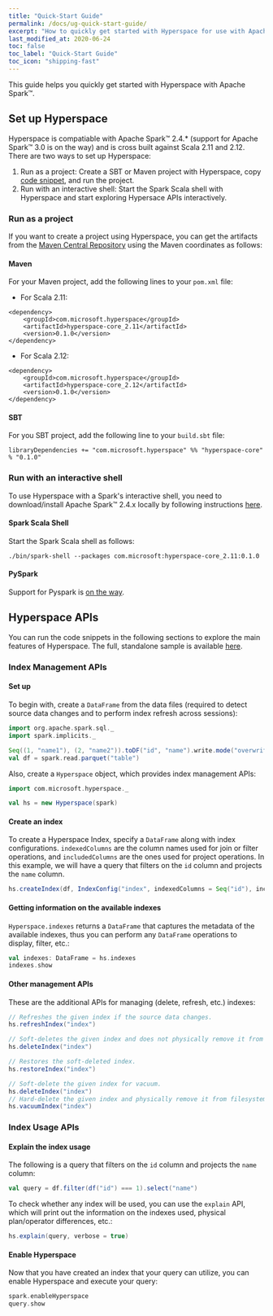 ```yaml
---
title: "Quick-Start Guide"
permalink: /docs/ug-quick-start-guide/
excerpt: "How to quickly get started with Hyperspace for use with Apache Spark™."
last_modified_at: 2020-06-24
toc: false
toc_label: "Quick-Start Guide"
toc_icon: "shipping-fast"
---
```


This guide helps you quickly get started with Hyperspace with Apache Spark™.

## Set up Hyperspace
Hyperspace is compatiable with Apache Spark™ 2.4.* (support for Apache Spark™ 3.0 is on the way) and is cross built against Scala 2.11 and 2.12.
There are two ways to set up Hyperspace:
1. Run as a project: Create a SBT or Maven project with Hyperspace, copy [code snippet](https://microsoft.github.io/hyperspace/#hyperspace-usage-api-in-apache-spark), and run the project.
2. Run with an interactive shell: Start the Spark Scala shell with Hyperspace and start exploring Hypersace APIs interactively.

### Run as a project
If you want to create a project using Hyperspace, you can get the artifacts from the [Maven Central Repository](https://search.maven.org/search?q=hyperspace) using the Maven coordinates as follows:

#### Maven
For your Maven project, add the following lines to your `pom.xml` file:

* For Scala 2.11:

```
<dependency>
    <groupId>com.microsoft.hyperspace</groupId>
    <artifactId>hyperspace-core_2.11</artifactId>
    <version>0.1.0</version>
</dependency>
```

* For Scala 2.12:

```
<dependency>
    <groupId>com.microsoft.hyperspace</groupId>
    <artifactId>hyperspace-core_2.12</artifactId>
    <version>0.1.0</version>
</dependency>
```

#### SBT
For you SBT project, add the following line to your `build.sbt` file:

```
libraryDependencies += "com.microsoft.hyperspace" %% "hyperspace-core" % "0.1.0"
```

### Run with an interactive shell
To use Hyperspace with a Spark's interactive shell, you need to download/install Apache Spark™ 2.4.x locally by following instructions [here](https://spark.apache.org/downloads.html).

#### Spark Scala Shell
Start the Spark Scala shell as follows:

```
./bin/spark-shell --packages com.microsoft:hyperspace-core_2.11:0.1.0
```

#### PySpark
Support for Pyspark is [on the way](https://github.com/microsoft/hyperspace/pull/36).

## Hyperspace APIs

You can run the code snippets in the following sections to explore the main features of Hyperspace. The full, standalone sample is available [here](https://microsoft.github.io/hyperspace/#hyperspace-usage-api-in-apache-spark).

### Index Management APIs

#### Set up

To begin with, create a `DataFrame` from the data files (required to detect source data changes and to perform index refresh across sessions):

```scala
import org.apache.spark.sql._
import spark.implicits._

Seq((1, "name1"), (2, "name2")).toDF("id", "name").write.mode("overwrite").parquet("table")
val df = spark.read.parquet("table")
```

Also, create a `Hyperspace` object, which provides index management APIs:

```scala
import com.microsoft.hyperspace._

val hs = new Hyperspace(spark)
```

#### Create an index

To create a Hyperspace Index, specify a `DataFrame` along with index configurations. `indexedColumns` are the column names used for join or filter operations, and `includedColumns` are the ones used for project operations. In this example, we will have a query that filters on the `id` column and projects the `name` column.

```scala
hs.createIndex(df, IndexConfig("index", indexedColumns = Seq("id"), includedColumns = Seq("name")))
```

#### Getting information on the available indexes

`Hyperspace.indexes` returns a `DataFrame` that captures the metadata of the available indexes, thus you can perform any `DataFrame` operations to display, filter, etc.:

```scala
val indexes: DataFrame = hs.indexes
indexes.show
```

#### Other management APIs

These are the additional APIs for managing (delete, refresh, etc.) indexes:

```scala
// Refreshes the given index if the source data changes.
hs.refreshIndex("index")

// Soft-deletes the given index and does not physically remove it from filesystem.
hs.deleteIndex("index")

// Restores the soft-deleted index.
hs.restoreIndex("index")

// Soft-delete the given index for vacuum.
hs.deleteIndex("index")
// Hard-delete the given index and physically remove it from filesystem.
hs.vacuumIndex("index")
```

### Index Usage APIs

#### Explain the index usage

The following is a query that filters on the `id` column and projects the `name` column:

```scala
val query = df.filter(df("id") === 1).select("name")
```

To check whether any index will be used, you can use the `explain` API, which will print out the information on the indexes used, physical plan/operator differences, etc.:

```scala
hs.explain(query, verbose = true)
```

#### Enable Hyperspace

Now that you have created an index that your query can utilize, you can enable Hyperspace and execute your query:

```scala
spark.enableHyperspace
query.show 
```

